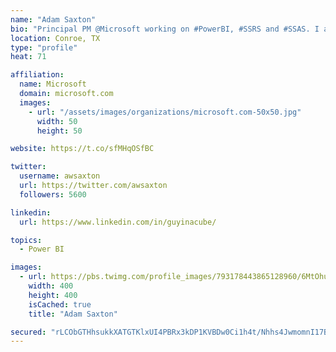 ```yaml
---
name: "Adam Saxton"
bio: "Principal PM @Microsoft working on #PowerBI, #SSRS and #SSAS. I also go by @GuyInACube"
location: Conroe, TX
type: "profile"
heat: 71

affiliation:
  name: Microsoft
  domain: microsoft.com
  images:
    - url: "/assets/images/organizations/microsoft.com-50x50.jpg"
      width: 50
      height: 50

website: https://t.co/sfMHqOSfBC

twitter:
  username: awsaxton
  url: https://twitter.com/awsaxton
  followers: 5600

linkedin:
  url: https://www.linkedin.com/in/guyinacube/

topics:
  - Power BI

images:
  - url: https://pbs.twimg.com/profile_images/793178443865128960/6MtOhub__400x400.jpg
    width: 400
    height: 400
    isCached: true
    title: "Adam Saxton"

secured: "rLCObGTHhsukkXATGTKlxUI4PBRx3kDP1KVBDw0Ci1h4t/Nhhs4JwmomnI17Boe4Of6sOSGCy56Y3fepSjnGIMkGnI2g5cHeDfk2Fi7s0R1iA/vwAY/giBEcZTUA/i4jbFHDj49RyoeMxQCB4XkO6BPBX4JHqyDuM4i+JLQrPjV0B5R2y4h7eS2fAokTWOsq0y059hhTUy/nrbjpBbsHHRFQOrU+7hCCiy3eiMjvGuGvifeuyRPQbN/k7PAgpNB2EVMMjmUV+bUOcsXCN+KGuv3vlngrLnw0QoznUmUjWcZ7IYVnZFIRCgUvjYpCu1nczT0Z1qfyhMa1MN7oStOek29dCI4uX+Gwq4q4I8Ya5xRG09DGkeAfPNI5XW3PaxUI2+MM5PNponVb+86lp02iH0CtIyRH74ds/Nqe/p3H4tM=;3QGLEyOF2vBY6TMKkZbqeQ=="
---
```


